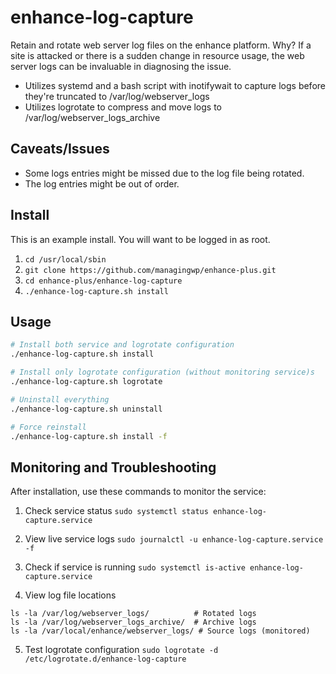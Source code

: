 # enhance-log-capture
Retain and rotate web server log files on the enhance platform. Why? If a site is attacked or there is a sudden change in resource usage, the web server logs can be invaluable in diagnosing the issue.

* Utilizes systemd and a bash script with inotifywait to capture logs before they're truncated to /var/log/webserver_logs
* Utilizes logrotate to compress and move logs to /var/log/webserver_logs_archive

## Caveats/Issues
* Some logs entries might be missed due to the log file being rotated.
* The log entries might be out of order.

## Install
This is an example install. You will want to be logged in as root.
1. `cd /usr/local/sbin`
2. `git clone https://github.com/managingwp/enhance-plus.git`
3. `cd enhance-plus/enhance-log-capture`
4. `./enhance-log-capture.sh install`

## Usage
```bash
# Install both service and logrotate configuration
./enhance-log-capture.sh install

# Install only logrotate configuration (without monitoring service)s
./enhance-log-capture.sh logrotate

# Uninstall everything
./enhance-log-capture.sh uninstall

# Force reinstall
./enhance-log-capture.sh install -f
```

## Monitoring and Troubleshooting
After installation, use these commands to monitor the service:

1.  Check service status
```sudo systemctl status enhance-log-capture.service```

2. View live service logs
```sudo journalctl -u enhance-log-capture.service -f```

3. Check if service is running
```sudo systemctl is-active enhance-log-capture.service```

4. View log file locations
```
ls -la /var/log/webserver_logs/          # Rotated logs
ls -la /var/log/webserver_logs_archive/  # Archive logs
ls -la /var/local/enhance/webserver_logs/ # Source logs (monitored)
```

5. Test logrotate configuration
```sudo logrotate -d /etc/logrotate.d/enhance-log-capture```
